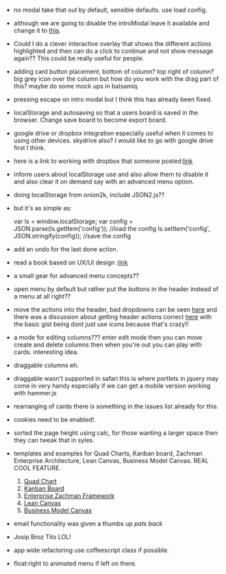 * no modal take that out by default, sensible defaults. use load config.
* although we are going to disable the introModal leave it available and change it to [this](http://imgur.com/a/FQkUm).
* Could I do a clever interactive overlay that shows the different actions highlighted and then can do a click to continue and not show message again?? This could be really useful for people.

* adding card button placement, bottom of column? top right of column? big grey icon over the column but how do you work with the drag part of this? maybe do some mock ups in balsamiq.

* pressing escape on intro modal but I think this has already been fixed.
* localStorage and autosaving so that a users board is saved in the browser. Change save board to become export board.
* google drive or dropbox integration especially useful when it comes to using other devices. skydrive also? I would like to go with google drive first I think.
* here is a link to working with dropbox that someone posted:[link](https://dl.dropboxusercontent.com/u/182037406/js-datastore-api-task-example/index.html)
* inform users about localStorage use and also allow them to disable it and also clear it on demand say with an advanced menu option.
* doing localStorage from onion2k, include JSON2.js??
* but it's as simple as: 

	var ls = window.localStorage;
	var config = JSON.parse(ls.getItem('config')); //load the config
	ls.setItem('config', JSON.stringify(config)); //save the config

* add an undo for the last done action.

* read a book based on UX/UI design :[link](http://pragprog.com/book/lmuse/designed-for-use)

* a small gear for advanced menu concepts??
* open menu by default but rather put the buttons in the header instead of a menu at all right??
* move the actions into the header, bad dropdowns can be seen [here](http://jgthms.com/dont-use-dropdowns-for-a-few-items-only.html) and there was a discussion about getting header actions correct [here](https://support.google.com/mail/answer/2473038?hl=en&ctx=mail) with the basic gist being dont just use icons because that's crazy!!

* a mode for editing columns??? enter edit mode then you can move create and delete columns then when you're out you can play with cards. interesting idea.
* draggable columns eh.

* draggable wasn't supported in safari this is where portlets in jquery may come in very handy especially if we can get a mobile version working with hammer.js
* rearranging of cards there is something in the issues list already for this.

* cookies need to be enabled!.

* sorted the page height using calc, for those wanting a larger space then they can tweak that in syles.

* templates and examples for Quad Charts, Kanban board, Zachman Enterprise Architecture, Lean Canvas, Business Model Canvas. REAL COOL FEATURE. 
	1. [Quad Chart](http://en.wikipedia.org/wiki/Quad_chart)
	2. [Kanban Board](http://en.wikipedia.org/wiki/Kanban_board)
	3. [Enterprise Zachman Framework](http://en.wikipedia.org/wiki/Zachman_Framework)
	4. [Lean Canvas](http://blog.spark59.com/2012/the-different-worldviews-of-a-startup)
	5. [Business Model Canvas](http://en.wikipedia.org/wiki/Business_Model_Canvas)

* email functionality was given a thumbs up *pats back*

* Josip Broz Tito LOL!

* app wide refactoring use coffeescript class if possible.

* float:right to animated menu if left on there.